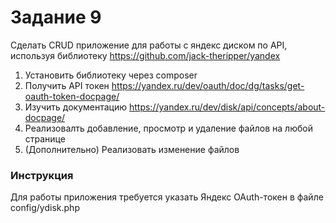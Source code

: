 # Задание 9
Сделать CRUD приложение для работы с яндекс диском по API, используя библиотеку https://github.com/jack-theripper/yandex  
1. Установить библиотеку через composer  
2. Получить API токен https://yandex.ru/dev/oauth/doc/dg/tasks/get-oauth-token-docpage/  
3. Изучить документацию https://yandex.ru/dev/disk/api/concepts/about-docpage/  
4. Реализовалть добавление, просмотр и удаление файлов на любой странице  
5. (Дополнительно) Реализовать изменение файлов 
### Инструкция
Для работы приложения требуется указать Яндекс OAuth-токен в файле config/ydisk.php

